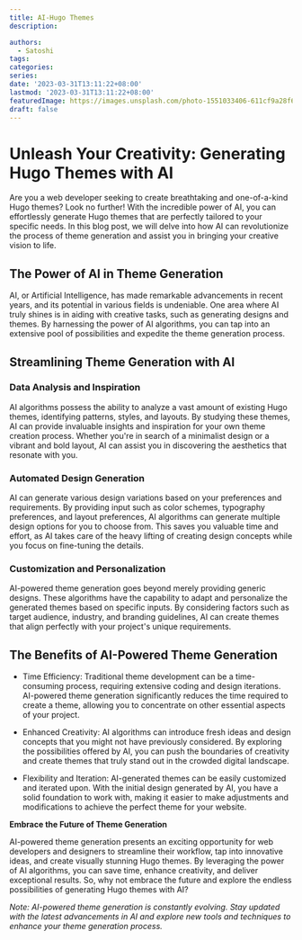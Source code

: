 ```yaml
---
title: AI-Hugo Themes
description:

authors:
  - Satoshi
tags:
categories:
series:
date: '2023-03-31T13:11:22+08:00'
lastmod: '2023-03-31T13:11:22+08:00'
featuredImage: https://images.unsplash.com/photo-1551033406-611cf9a28f67?auto=format&fit=crop&q=80&w=1887&ixlib=rb-4.0.3&ixid=M3wxMjA3fDB8MHxwaG90by1wYWdlfHx8fGVufDB8fHx8fA%3D%3D
draft: false
---
```


# Unleash Your Creativity: Generating <link>Hugo Themes</link> with AI

Are you a web developer seeking to create breathtaking and one-of-a-kind <link>Hugo themes</link>? Look no further! With the incredible power of AI, you can effortlessly generate <link>Hugo themes</link> that are perfectly tailored to your specific needs. In this blog post, we will delve into how AI can revolutionize the process of theme generation and assist you in bringing your creative vision to life.

## The Power of AI in Theme Generation

AI, or <link>Artificial Intelligence</link>, has made remarkable advancements in recent years, and its potential in various fields is undeniable. One area where AI truly shines is in aiding with creative tasks, such as generating designs and themes. By harnessing the power of AI algorithms, you can tap into an extensive pool of possibilities and expedite the theme generation process.

## Streamlining Theme Generation with AI

### Data Analysis and Inspiration

AI algorithms possess the ability to analyze a vast amount of existing <link>Hugo themes</link>, identifying patterns, styles, and layouts. By studying these themes, AI can provide invaluable insights and inspiration for your own theme creation process. Whether you're in search of a minimalist design or a vibrant and bold layout, AI can assist you in discovering the aesthetics that resonate with you.

### Automated Design Generation

AI can generate various design variations based on your preferences and requirements. By providing input such as color schemes, typography preferences, and layout preferences, AI algorithms can generate multiple design options for you to choose from. This saves you valuable time and effort, as AI takes care of the heavy lifting of creating design concepts while you focus on fine-tuning the details.

### Customization and Personalization

AI-powered theme generation goes beyond merely providing generic designs. These algorithms have the capability to adapt and personalize the generated themes based on specific inputs. By considering factors such as target audience, industry, and branding guidelines, AI can create themes that align perfectly with your project's unique requirements.

## The Benefits of AI-Powered Theme Generation

- Time Efficiency: Traditional theme development can be a time-consuming process, requiring extensive coding and design iterations. AI-powered theme generation significantly reduces the time required to create a theme, allowing you to concentrate on other essential aspects of your project.

- Enhanced Creativity: AI algorithms can introduce fresh ideas and design concepts that you might not have previously considered. By exploring the possibilities offered by AI, you can push the boundaries of creativity and create themes that truly stand out in the crowded digital landscape.

- Flexibility and Iteration: AI-generated themes can be easily customized and iterated upon. With the initial design generated by AI, you have a solid foundation to work with, making it easier to make adjustments and modifications to achieve the perfect theme for your website.

**Embrace the Future of Theme Generation**

AI-powered theme generation presents an exciting opportunity for web developers and designers to streamline their workflow, tap into innovative ideas, and create visually stunning <link>Hugo themes</link>. By leveraging the power of AI algorithms, you can save time, enhance creativity, and deliver exceptional results. So, why not embrace the future and explore the endless possibilities of generating <link>Hugo themes</link> with AI?

*Note: AI-powered theme generation is constantly evolving. Stay updated with the latest advancements in AI and explore new tools and techniques to enhance your theme generation process.*